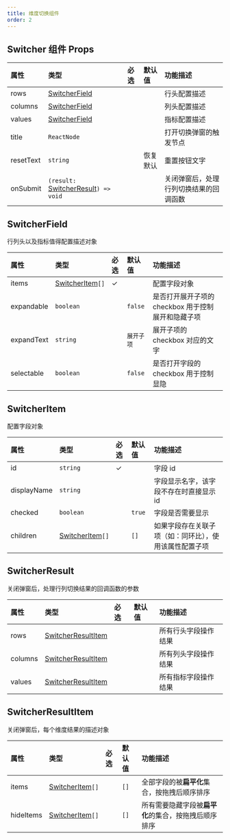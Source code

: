```yaml
---
title: 维度切换组件
order: 2
---
```


## Switcher 组件 Props

| 属性       | 类型            | 必选  | 默认值 | 功能描述   |
| :---------- | :--------------- |  :---- | :------ | :---------- |
| rows       | [SwitcherField](#switcherfield)           |      |    | 行头配置描述   |
| columns | [SwitcherField](#switcherfield)          |      |    | 列头配置描述   |
| values   | [SwitcherField](#switcherfield)           |      |    | 指标配置描述 |
| title       | `ReactNode`       |      |    |  打开切换弹窗的触发节点  |
| resetText       | `string`       |      | 恢复默认   | 重置按钮文字   |
| onSubmit       | `(result:` [SwitcherResult](#switcherresult)`) => void`       |      |    | 关闭弹窗后，处理行列切换结果的回调函数   |

## SwitcherField

行列头以及指标值得配置描述对象

| 属性       | 类型            | 必选  | 默认值 | 功能描述   |
| :---------- | :--------------- |  :---- | :------ | :---------- |
| items       |  [SwitcherItem](#switcheritem)`[]`            |   ✓    |    | 配置字段对象   |
| expandable       | `boolean`           |       | `false`   | 是否打开展开子项的 checkbox 用于控制展开和隐藏子项   |
| expandText | `string`          |      | `展开子项`  | 展开子项的 checkbox 对应的文字   |
| selectable   | `boolean`           |      | `false`   | 是否打开字段的 checkbox 用于控制显隐 |

## SwitcherItem

配置字段对象

| 属性       | 类型            | 必选  | 默认值 | 功能描述   |
| :---------- | :--------------- |  :---- | :------ | :---------- |
| id       | `string`           |   ✓    |    | 字段 id   |
| displayName | `string`          |      |    | 字段显示名字，该字段不存在时直接显示 id   |
| checked   | `boolean`           |      | `true`   | 字段是否需要显示 |
| children       |  [SwitcherItem](#switcheritem)`[]`        |      | `[]`   | 如果字段存在关联子项（如：同环比），使用该属性配置子项   |

## SwitcherResult

关闭弹窗后，处理行列切换结果的回调函数的参数

| 属性       | 类型            | 必选  | 默认值 | 功能描述   |
| :---------- | :--------------- |  :---- | :------ | :---------- |
| rows       | [SwitcherResultItem](#switcherresultitem)           |       |   | 所有行头字段操作结果   |
| columns | [SwitcherResultItem](#switcherresultitem)          |      |    | 所有列头字段操作结果   |
| values   | [SwitcherResultItem](#switcherresultitem)           |      |    | 所有指标字段操作结果 |

## SwitcherResultItem

关闭弹窗后，每个维度结果的描述对象

| 属性       | 类型            | 必选  | 默认值 | 功能描述   |
| :---------- | :--------------- |  :---- | :------ | :---------- |
| items       | [SwitcherItem](#switcheritem)`[]`           |       | `[]`  |  全部字段的被**扁平化**集合，按拖拽后顺序排序   |
| hideItems | [SwitcherItem](#switcheritem)`[]`          |      | `[]`   | 所有需要隐藏字段被**扁平化**的集合，按拖拽后顺序排序   |
